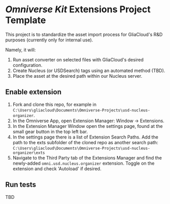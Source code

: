 # *Omniverse Kit* Extensions Project Template

This project is to standardize the asset import process for GliaCloud's R&D purposes (currently only for internal use).

Namely, it will:

1. Run asset converter on selected files with GliaCloud's desired configuration.
2. Create Nucleus (or USDSearch) tags using an automated method (TBD).
3. Place the asset at the desired path within our Nucleus server.


## Enable extension
1. Fork and clone this repo, for example in `C:\Users\gliacloud\Documents\Omniverse-Projects\usd-nucleus-organizer`.
2. In the Omniverse App, open Extension Manager: Window → Extensions.
3. In the Extension Manager Window open the settings page, found at the small gear button in the top left bar.
4. In the settings page there is a list of Extension Search Paths. Add the path to the exts subfolder of the cloned repo as another search path: `C:\Users\gliacloud\Documents\Omniverse-Projects\usd-nucleus-organizer\exts`
5. Navigate to the Third Party tab of the Extensions Manager and find the newly-added `omni.usd.nucleus.organizer` extension. Toggle on the extension and check 'Autoload' if desired.

## Run tests
TBD

